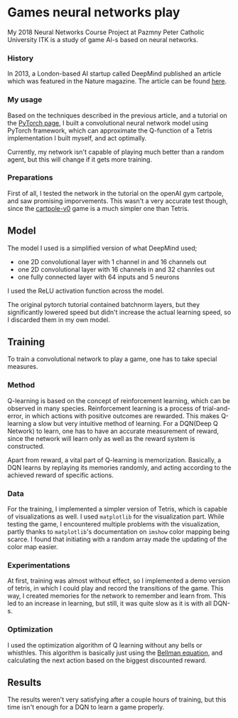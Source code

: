 # Games neural networks play
My 2018 Neural Networks Course Project at Pazmny Peter Catholic University ITK is a study of game AI-s based on neural networks. 

### History

In 2013, a London-based AI startup called DeepMind published an article which was featured in the Nature magazine. The article can be found [here](https://www.nature.com/articles/nature14236). 

### My usage

Based on the techniques described in the previous article, and a tutorial on the [PyTorch page](http://pytorch.org/tutorials/intermediate/reinforcement_q_learning.html), I built a convolutional neural network model using PyTorch framework, which can approximate the Q-function of a Tetris implementation I built myself, and act optimally. 

Currently, my network isn't capable of playing much better than a random agent, but this will change if it gets more training. 

### Preparations

First of all, I tested the network in the tutorial on the openAI gym cartpole, and saw promising imporvements. This wasn't a very accurate test though, since the [cartpole-v0](https://gym.openai.com/envs/CartPole-v0/) game is a much simpler one than Tetris. 

## Model

The model I used is a simplified version of what DeepMind used;

  - one 2D convolutional layer with 1 channel in and 16 channels out
  - one 2D convolutional layer with 16 channels in and 32 channles out 
  - one fully connected layer with 64 inputs and 5 neurons

I used the ReLU activation function across the model.

The original pytorch tutorial contained batchnorm layers, but they significantly lowered speed but didn't increase the actual learning speed, so I discarded them in my own model.

## Training 

To train a convolutional network to play a game, one has to take special measures.

### Method 

Q-learning is based on the concept of reinforcement learning, which can be observed in many species. Reinforcement learning is a process of trial-and-error, in which actions with positive outcomes are rewarded. This makes Q-learning a slow but very intuitive method of learning. For a DQN(Deep Q Network) to learn, one has to have an accurate measurement of reward, since the network will learn only as well as the reward system is constructed. 

Apart from reward, a vital part of Q-learning is memorization. Basically, a DQN learns by replaying its memories randomly, and acting according to the achieved reward of specific actions.

### Data

For the training, I implemented a simpler version of Tetris, which is capable of visualizations as well. I used `matplotlib` for the visualization part. While testing the game, I encountered multiple problems with the visualization, partly thanks to  `matplotlib`'s documentation on `imshow` color mapping being scarce. I found that initiating with a random array made the updating of the color map easier. 

### Experimentations 

At first, training was almost without effect, so I implemented a demo version of tetris, in which I could play and record the transitions of the game. This way, I created memories for the network to remember and learn from. This led to an increase in learning, but still, it was quite slow as it is with all DQN-s.

### Optimization

I used the optimization algorithm of Q learning without any bells or whisthles. This algorithm is basically just using the [Bellman equation](https://en.wikipedia.org/wiki/Bellman_equation#The_Bellman_equation), and calculating the next action based on the biggest discounted reward. 

## Results

The results weren't very satisfying after a couple hours of training, but this time isn't enough for a DQN to learn a game properly.



